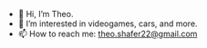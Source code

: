 - 👋 Hi, I’m Theo.
- 👀 I’m interested in videogames, cars, and more.
- 📫 How to reach me: theo.shafer22@gmail.com
